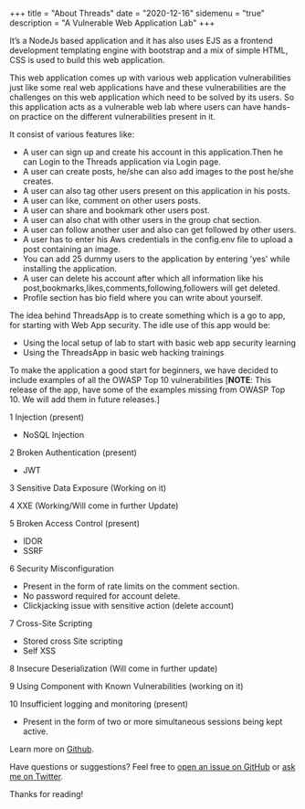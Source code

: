 +++
title = "About Threads"
date = "2020-12-16"
sidemenu = "true"
description = "A Vulnerable Web Application Lab"
+++

It’s a NodeJs based application and it has also uses EJS as a frontend development templating engine with bootstrap and a mix of simple HTML, CSS is used to build this web application.

This web application comes up with various web application vulnerabilities just like some real web applications have and these vulnerabilities are the challenges on this web application which  need to be solved by its users. So this application acts as a vulnerable web lab where users can have hands-on practice on the different vulnerabilities present in it.  

It  consist of  various features like:

* A user can sign up and create his account  in this application.Then he can Login to the Threads application via Login page.
* A user can create posts, he/she can also add images to the post he/she creates. 
* A user can also tag other users present on this application in his posts.
* A user can like, comment on other users posts.
* A user can share and bookmark other users post.
* A user can also chat with other users in the group chat section.
* A user can follow another user and also  can get followed by other users.
* A user has to enter his Aws credentials in the config.env file to upload a post containing an image.
* You can add 25 dummy users to the application by entering 'yes' while installing the application.
* A user can delete his account after which all information  like his post,bookmarks,likes,comments,following,followers will get deleted.
* Profile section has bio field where you can write about yourself.

The idea behind ThreadsApp is to create something which is a go to app, for starting with Web App security. The idle use of this app would be: 

+ Using the local setup of lab to start with basic web app security learning
+ Using the ThreadsApp in basic web hacking trainings

To make the application a good start for beginners, we have decided to include examples of all  the OWASP Top 10 vulnerabilities [**NOTE**: This release of the app, have some of the examples missing from OWASP Top 10. We will add them in future releases.]

1 Injection (present)
  - NoSQL Injection

2 Broken Authentication (present)
  - JWT

3 Sensitive Data Exposure (Working on it)
  
4 XXE (Working/Will come in further Update)

5 Broken Access Control (present)
  - IDOR
  - SSRF
 
6 Security Misconfiguration 
  - Present in the form of rate limits on the comment section.
  - No password required for account delete.
  - Clickjacking issue with sensitive action (delete account)

7 Cross-Site Scripting 
  - Stored cross Site scripting 
  - Self XSS

8 Insecure Deserialization (Will come in further update)

9 Using Component with Known Vulnerabilities (working on it)

10 Insufficient logging and monitoring (present)
  - Present in the form of two or more simultaneous sessions being kept active.




Learn more on [Github](https://github.com/enciphers/ThreadsApp).

Have questions or suggestions? Feel free to [open an issue on GitHub](https://github.com/enciphers/ThreadsApp) or [ask me on Twitter](https://twitter.com/EnciphersLabs).

Thanks for reading!
